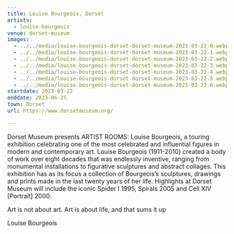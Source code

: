 ```yaml
---
title: Louise Bourgeois, Dorset
artists:
  - louise-bourgeois
venue: dorset-museum
images:
  - ../../media/louise-bourgeois-dorset-dorset-museum-2023-03-22-0.webp
  - ../../media/louise-bourgeois-dorset-dorset-museum-2023-03-22-1.webp
  - ../../media/louise-bourgeois-dorset-dorset-museum-2023-03-22-2.webp
  - ../../media/louise-bourgeois-dorset-dorset-museum-2023-03-22-3.webp
  - ../../media/louise-bourgeois-dorset-dorset-museum-2023-03-22-4.webp
  - ../../media/louise-bourgeois-dorset-dorset-museum-2023-03-22-5.webp
  - ../../media/louise-bourgeois-dorset-dorset-museum-2023-03-22-6.webp
startdate: 2023-03-22
enddate: 2023-06-25
town: Dorset
url: https://www.dorsetmuseum.org/

---
```


Dorset Museum presents ARTIST ROOMS: Louise Bourgeois, a touring exhibition celebrating one of the most celebrated and influential figures in modern and contemporary art. Louise Bourgeois (1911-2010) created a body of work over eight decades that was endlessly inventive, ranging from monumental installations to figurative sculptures and abstract collages. This exhibition has as its focus a collection of Bourgeois’s sculptures, drawings and prints made in the last twenty years of her life. Highlights at Dorset Museum will include the iconic Spider I 1995, Spirals 2005 and Cell XIV [Portrait] 2000.

Art is not about art. Art is about life, and that sums it up

Louise Bourgeois